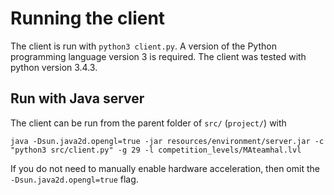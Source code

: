 # Running the client
The client is run with `python3 client.py`.
A version of the Python programming language version 3 is required.
The client was tested with python version 3.4.3.

## Run with Java server
The client can be run from the parent folder of `src/` (`project/`) with
```
java -Dsun.java2d.opengl=true -jar resources/environment/server.jar -c "python3 src/client.py" -g 29 -l competition_levels/MAteamhal.lvl
```
If you do not need to manually enable hardware acceleration, then omit the `-Dsun.java2d.opengl=true` flag.
